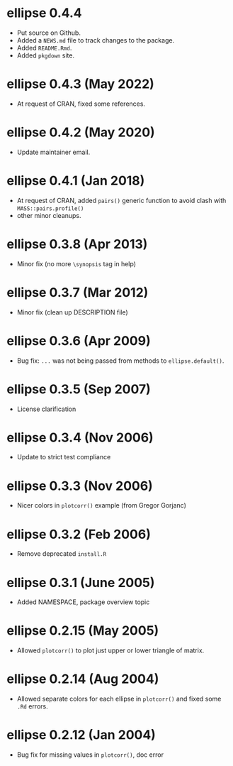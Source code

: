 # ellipse 0.4.4

* Put source on Github.
* Added a `NEWS.md` file to track changes to the package.
* Added `README.Rmd`.
* Added `pkgdown` site.

# ellipse 0.4.3 (May 2022)  

- At request of CRAN, fixed some references.

# ellipse 0.4.2 (May 2020)  

- Update maintainer email.

# ellipse 0.4.1 (Jan 2018)  

- At request of CRAN, added `pairs()` generic function to avoid
clash with `MASS::pairs.profile()`
- other minor cleanups.

# ellipse 0.3.8 (Apr 2013)  

- Minor fix (no more `\synopsis` tag in help)

# ellipse 0.3.7 (Mar 2012)  

- Minor fix (clean up DESCRIPTION file)

# ellipse 0.3.6 (Apr 2009)  

- Bug fix:  `...` was not being passed from methods to `ellipse.default()`.

# ellipse 0.3.5 (Sep 2007)  

- License clarification

# ellipse 0.3.4 (Nov 2006)  

- Update to strict test compliance

# ellipse 0.3.3 (Nov 2006)  

- Nicer colors in `plotcorr()` example (from Gregor Gorjanc)
		   
# ellipse 0.3.2 (Feb 2006)  

- Remove deprecated `install.R`

# ellipse 0.3.1 (June 2005) 

- Added NAMESPACE, package overview topic

# ellipse 0.2.15 (May 2005) 

- Allowed `plotcorr()` to plot just upper or lower triangle
of matrix.

# ellipse 0.2.14 (Aug 2004) 

- Allowed separate colors for each ellipse in `plotcorr()`
and fixed some `.Rd` errors.

# ellipse 0.2.12 (Jan 2004) 

- Bug fix for missing values in `plotcorr()`, doc error


		    






		    





